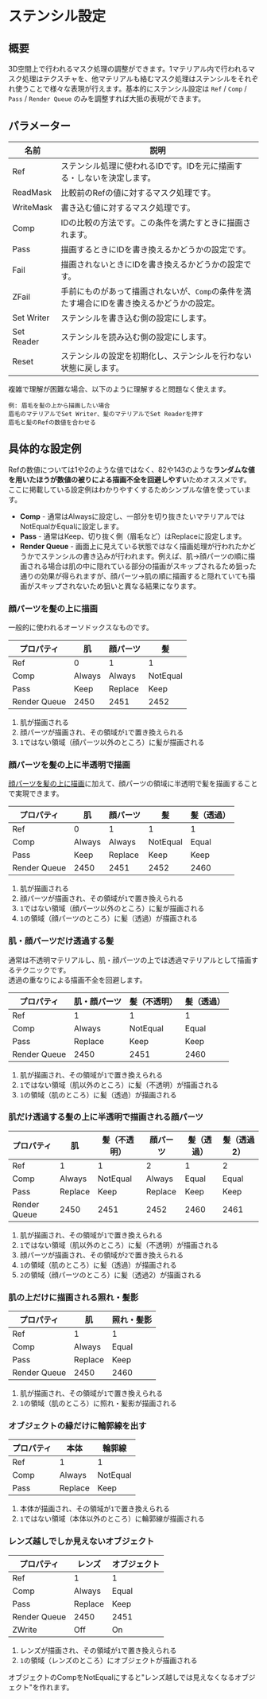 # ステンシル設定

## 概要
3D空間上で行われるマスク処理の調整ができます。1マテリアル内で行われるマスク処理はテクスチャを、他マテリアルも絡むマスク処理はステンシルをそれぞれ使うことで様々な表現が行えます。基本的にステンシル設定は `Ref` / `Comp` / `Pass` / `Render Queue` のみを調整すれば大抵の表現ができます。

## パラメーター

|名前|説明|
|-|-|
|Ref|ステンシル処理に使われるIDです。IDを元に描画する・しないを決定します。|
|ReadMask|比較前のRefの値に対するマスク処理です。|
|WriteMask|書き込む値に対するマスク処理です。|
|Comp|IDの比較の方法です。この条件を満たすときに描画されます。|
|Pass|描画するときにIDを書き換えるかどうかの設定です。|
|Fail|描画されないときにIDを書き換えるかどうかの設定です。|
|ZFail|手前にものがあって描画されないが、`Comp`の条件を満たす場合にIDを書き換えるかどうかの設定。|
|Set Writer|ステンシルを書き込む側の設定にします。|
|Set Reader|ステンシルを読み込む側の設定にします。|
|Reset|ステンシルの設定を初期化し、ステンシルを行わない状態に戻します。|

複雑で理解が困難な場合、以下のように理解すると問題なく使えます。

    例: 眉毛を髪の上から描画したい場合
    眉毛のマテリアルでSet Writer、髪のマテリアルでSet Readerを押す
    眉毛と髪のRefの数値を合わせる

## 具体的な設定例

Refの数値については1や2のような値ではなく、82や143のような**ランダムな値を用いたほうが数値の被りによる描画不全を回避しやすい**ためオススメです。  
ここに掲載している設定例はわかりやすくするためシンプルな値を使っています。

- **Comp** - 通常はAlwaysに設定し、一部分を切り抜きたいマテリアルではNotEqualかEqualに設定します。
- **Pass** - 通常はKeep、切り抜く側（眉毛など）はReplaceに設定します。
- **Render Queue** - 画面上に見えている状態ではなく描画処理が行われたかどうかでステンシルの書き込みが行われます。例えば、肌→顔パーツの順に描画される場合は肌の中に隠れている部分の描画がスキップされるため狙った通りの効果が得られますが、顔パーツ→肌の順に描画すると隠れていても描画がスキップされないため狙いと異なる結果になります。


### 顔パーツを髪の上に描画
一般的に使われるオーソドックスなものです。

|プロパティ|肌|顔パーツ|髪|
|-|-|-|-|
|Ref|0|1|1|
|Comp|Always|Always|NotEqual|
|Pass|Keep|Replace|Keep|
|Render Queue|2450|2451|2452|

1. 肌が描画される
2. 顔パーツが描画され、その領域が`1`で置き換えられる
3. `1`ではない領域（顔パーツ以外のところ）に髪が描画される

### 顔パーツを髪の上に半透明で描画
[顔パーツを髪の上に描画](#顔パーツを髪の上に描画)に加えて、顔パーツの領域に半透明で髪を描画することで実現できます。

|プロパティ|肌|顔パーツ|髪|髪（透過）|
|-|-|-|-|-|
|Ref|0|1|1|1|
|Comp|Always|Always|NotEqual|Equal|
|Pass|Keep|Replace|Keep|Keep|
|Render Queue|2450|2451|2452|2460|

1. 肌が描画される
2. 顔パーツが描画され、その領域が`1`で置き換えられる
3. `1`ではない領域（顔パーツ以外のところ）に髪が描画される
4. `1`の領域（顔パーツのところ）に髪（透過）が描画される


### 肌・顔パーツだけ透過する髪
通常は不透明マテリアルし、肌・顔パーツの上では透過マテリアルとして描画するテクニックです。  
透過の重なりによる描画不全を回避します。

|プロパティ|肌・顔パーツ|髪（不透明）|髪（透過）|
|-|-|-|-|
|Ref|1|1|1|
|Comp|Always|NotEqual|Equal|
|Pass|Replace|Keep|Keep|
|Render Queue|2450|2451|2460|

1. 肌が描画され、その領域が`1`で置き換えられる
2. `1`ではない領域（肌以外のところ）に髪（不透明）が描画される
3. `1`の領域（肌のところ）に髪（透過）が描画される


### 肌だけ透過する髪の上に半透明で描画される顔パーツ

|プロパティ|肌|髪（不透明）|顔パーツ|髪（透過）|髪（透過2）|
|-|-|-|-|-|-|
|Ref|1|1|2|1|2|
|Comp|Always|NotEqual|Always|Equal|Equal|
|Pass|Replace|Keep|Replace|Keep|Keep|
|Render Queue|2450|2451|2452|2460|2461|

1. 肌が描画され、その領域が`1`で置き換えられる
2. `1`ではない領域（肌以外のところ）に髪（不透明）が描画される
3. 顔パーツが描画され、その領域が`2`で置き換えられる
4. `1`の領域（肌のところ）に髪（透過）が描画される
5. `2`の領域（顔パーツのところ）に髪（透過2）が描画される


### 肌の上だけに描画される照れ・髪影

|プロパティ|肌|照れ・髪影|
|-|-|-|
|Ref|1|1|
|Comp|Always|Equal|
|Pass|Replace|Keep|
|Render Queue|2450|2460|

1. 肌が描画され、その領域が`1`で置き換えられる
2. `1`の領域（肌のところ）に照れ・髪影が描画される

### オブジェクトの縁だけに輪郭線を出す

|プロパティ|本体|輪郭線|
|-|-|-|
|Ref|1|1|
|Comp|Always|NotEqual|
|Pass|Replace|Keep|

1. 本体が描画され、その領域が`1`で置き換えられる
2. `1`ではない領域（本体以外のところ）に輪郭線が描画される

### レンズ越しでしか見えないオブジェクト

|プロパティ|レンズ|オブジェクト|
|-|-|-|
|Ref|1|1|
|Comp|Always|Equal|
|Pass|Replace|Keep|
|Render Queue|2450|2451|
|ZWrite|Off|On|

1. レンズが描画され、その領域が`1`で置き換えられる
2. `1`の領域（レンズのところ）にオブジェクトが描画される

オブジェクトのCompをNotEqualにすると"レンズ越しでは見えなくなるオブジェクト"を作れます。